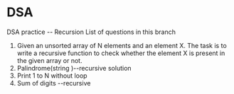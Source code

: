 # DSA
DSA practice -- Recursion
List of questions in this branch
1. Given an unsorted array of N elements and an element X. The task is to write a recursive function to check whether the element X is present in the given array or not.
2. Palindrome(string )--recursive solution
3. Print 1 to N without loop 
4. Sum of digits --recursive
